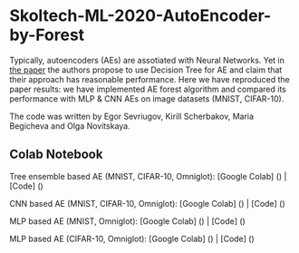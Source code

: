 # Skoltech-ML-2020-AutoEncoder-by-Forest
Typically, autoencoders (AEs) are assotiated with Neural Networks. Yet in [the paper](https://arxiv.org/pdf/1709.09018.pdf) the authors propose to use Decision Tree for AE and claim that their approach has reasonable performance. Here we have reproduced the paper results: we have implemented AE forest algorithm and compared its performance with MLP &amp; CNN  AEs on image datasets (MNIST, CIFAR-10).

The code was written by Egor Sevriugov, Kirill Scherbakov, Maria Begicheva and Olga Novitskaya.

## Colab Notebook
Tree ensemble based AE (MNIST, CIFAR-10, Omniglot): [Google Colab] () | [Code] ()

CNN based AE (MNIST, CIFAR-10, Omniglot): [Google Colab] () | [Code] ()

MLP based AE (MNIST, Omniglot): [Google Colab] () | [Code] ()

MLP based AE (CIFAR-10, Omniglot): [Google Colab] () | [Code] ()
